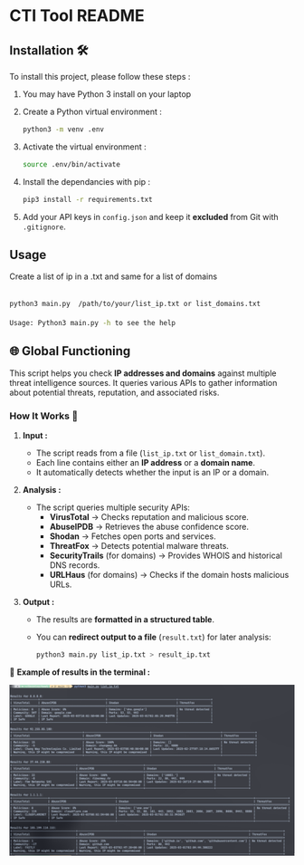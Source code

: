 # CTI Tool README

## Installation 🛠️

To install this project, please follow these steps : 

1. You may have Python 3 install on your laptop
2. Create a Python virtual environment :

   ```bash
   python3 -m venv .env
   ```
3. Activate the virtual environment :

   ```bash
   source .env/bin/activate
   ```
4. Install the dependancies with pip : 

   ```bash
   pip3 install -r requirements.txt
   ```
5. Add your API keys in `config.json` and keep it **excluded** from Git with `.gitignore`.

## Usage

Create a list of ip in a .txt and same for a list of domains

```bash

python3 main.py  /path/to/your/list_ip.txt or list_domains.txt

Usage: Python3 main.py -h to see the help

```

## 🌐 Global Functioning

This script helps you check **IP addresses and domains** against multiple threat intelligence sources. It queries various APIs to gather information about potential threats, reputation, and associated risks.

### **How It Works** 🚀

1. **Input :**  
   - The script reads from a file (`list_ip.txt` or `list_domain.txt`).
   - Each line contains either an **IP address** or a **domain name**.
   - It automatically detects whether the input is an IP or a domain.

2. **Analysis :**  
   - The script queries multiple security APIs:
     - **VirusTotal** → Checks reputation and malicious score.
     - **AbuseIPDB** → Retrieves the abuse confidence score.
     - **Shodan** → Fetches open ports and services.
     - **ThreatFox** → Detects potential malware threats.
     - **SecurityTrails** (for domains) → Provides WHOIS and historical DNS records.
     - **URLHaus** (for domains) → Checks if the domain hosts malicious URLs.

3. **Output :**  
   - The results are **formatted in a structured table**.
   - You can **redirect output to a file** (`result.txt`) for later analysis:

     ```bash
     python3 main.py list_ip.txt > result_ip.txt
     ```


📌 **Example of results in the terminal :**

![alt text](readme_attachment/list_ip.png)